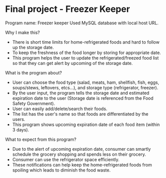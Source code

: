 # Final project - Freezer Keeper

Program name: Freezer keeper 
Used MySQL database with local host URL. 

Why I make this?
-	There is short time limits for home-refrigerated foods and hard to follow up the storage date.
-	To keep the freshness of the food longer by storing for appropriate date.
-	This program helps the user to update the refrigerated/freezed food list so that they can get alert by upcoming of the storage date.

What is the program about?
-	User can choose the food type (salad, meats, ham, shellfish, fish, eggs, soups/stews, leftovers, etcs...), and storage type (refrigerator, freezer).
-	By the user input, the program tells the storage date and estimated expiration date to the user (Storage date is referenced from the Food Safety Government).
-	User can easily add/delete/search their foods.
-	The list has the user's name so that foods are differentiated by the users.
-	This program shows upcoming expiration date of each food item (within 3 days).

What to expect from this program?
-	Due to the alert of upcoming expiration date, consumer can smartly schedule the grocery shopping and spends less on their grocery.
-	Consumer can use the refrigerator space efficiently.
-	These notifications can help keep the home-refrigerated foods from spoiling which leads to diminish the food waste.
